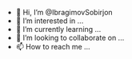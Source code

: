 - 👋 Hi, I’m @IbragimovSobirjon
- 👀 I’m interested in ...
- 🌱 I’m currently learning ...
- 💞️ I’m looking to collaborate on ...
- 📫 How to reach me ...

<!---
IbragimovSobirjon/IbragimovSobirjon is a ✨ special ✨ repository because its `README.md` (this file) appears on your GitHub profile.
You can click the Preview link to take a look at your changes.
--->
